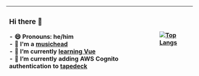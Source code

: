 | <h3>Hi there 👋</h3> - 😄 Pronouns: he/him<br> - :musical_note: I'm a [musichead](https://open.spotify.com/user/newtnik/recently-played-artists)<br> - 🌱 I’m currently [learning Vue](https://github.com/jrnewton/udemy-vue-complete-guide)<br> - 🔭 I’m currently adding AWS Cognito authentication to [tapedeck](https://github.com/jrnewton/tapedeck)   | [![Top Langs](https://github-readme-stats.vercel.app/api/top-langs/?username=jrnewton&layout=compact&hide=vim-script&exclude_repo=cy_client,vimfiles,dotfiles,opt)](https://github.com/anuraghazra/github-readme-stats)   |
| :------------- | :------------- |

